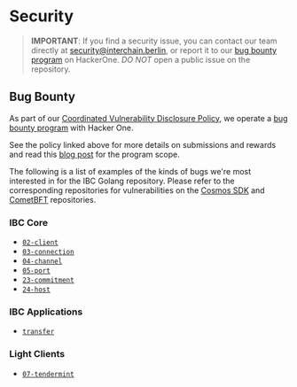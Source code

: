 # Security

> **IMPORTANT**: If you find a security issue, you can contact our team directly at
security@interchain.berlin, or report it to our [bug bounty program](https://hackerone.com/cosmos) on HackerOne. *DO NOT* open a public issue on the repository.

## Bug Bounty

As part of our [Coordinated Vulnerability Disclosure Policy](https://tendermint.com/security), we operate a
[bug bounty program](https://hackerone.com/cosmos) with Hacker One.

See the policy linked above for more details on submissions and rewards and read
this [blog post](https://blog.cosmos.network/bug-bounty-program-for-tendermint-cosmos-833c67693586) for the program scope.

The following is a list of examples of the kinds of bugs we're most interested
in for the IBC Golang repository. Please refer to the corresponding repositories for vulnerabilities on the [Cosmos SDK](https://github.com/cosmos/cosmos-sdk/blob/master/SECURITY.md) and [CometBFT](https://github.com/cometbft/cometbft/blob/master/SECURITY.md) repositories.

### IBC Core

- [`02-client`](https://github.com/cosmos/ibc-go/tree/main/modules/core/02-client)
- [`03-connection`](https://github.com/cosmos/ibc-go/tree/main/modules/core/03-connection)
- [`04-channel`](https://github.com/cosmos/ibc-go/tree/main/modules/core/04-channel)
- [`05-port`](https://github.com/cosmos/ibc-go/tree/main/modules/core/05-port)
- [`23-commitment`](https://github.com/cosmos/ibc-go/tree/main/modules/core/23-commitment)
- [`24-host`](https://github.com/cosmos/ibc-go/tree/main/modules/core/24-host)

### IBC Applications

- [`transfer`](https://github.com/cosmos/ibc-go/tree/main/modules/apps/transfer)

### Light Clients

- [`07-tendermint`](https://github.com/cosmos/ibc-go/tree/main/modules/light-clients/07-tendermint)
